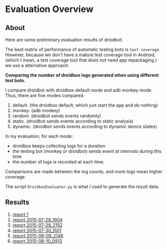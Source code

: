 # Evaluation Overview

## About

Here are some preliminary evaluation results of droidbot.

The best matrix of performance of automatic testing bots is `test coverage`.
However, because we don't have a mature test coverage tool in Android, 
(which I mean, a test coverage tool that does not need app repackaging.)
we use a alternative approach:

**Comparing the number of droidbox logs generated when using different test bots.**

I compare droidbot with droidbox default mode and adb monkey mode. Thus, there are five modes compared:

1. default. (the droidbox default, which just start the app and do nothing)
2. monkey. (adb monkey)
3. random. (droidbot sends events randomly)
4. static. (droidbot sends events according to static analysis)
5. dynamic. (droidbot sends events according to dynamic device states)

In my evaluation, for each mode:

+ droidbox keeps collecting logs for a *duration*
+ the testing bot (monkey or droidbot) sends event *at intervals* during this time
+ the number of logs is recorded at each time.

Comparisons are made between the log counts, and more logs mean higher coverage.

The script `DroidboxEvaluator.py` is what I used to generate the result data.

## Results

1. [report 1](result1.md)
2. [report 2015-07-28_1904](Evaluation_Report_2015-07-28_1904.md)
3. [report 2015-07-29_2152](Evaluation_Report_2015-07-29_2152.md)
4. [report 2015-07-30_1501](Evaluation_Report_2015-07-30_1501.md)
5. [report 2015-08-09_2146](Evaluation_Report_2015-08-09_2146.md)
6. [report 2015-08-10_0913](Evaluation_Report_2015-08-10_0913.md)
